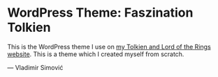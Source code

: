# WordPress Theme: Faszination Tolkien

This is the WordPress theme I use on [my Tolkien and Lord of the Rings website](https://www.faszination-tolkien.de). This is a theme which I created myself from scratch.

&mdash; Vladimir Simović
